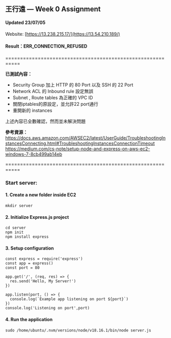 
## 王行遠 — Week 0 Assignment 

#### **Updated 23/07/05** 
Website: [https://13.238.215.17/](https://13.54.210.189/)

#### **Result：ERR_CONNECTION_REFUSED**

===========================================================

**已測試內容：**
* Security Group 加上 HTTP 的 80 Port 以及 SSH 的 22 Port
* Network ACL 的 Inbound rule 設定無誤
* Subnet , Route tables 為正確的 VPC ID
* 關閉iptables的原設定，並允許22 port通行
* 重開新的 instances 

上述內容已全數確認，然而並未解決問題

**參考資源：**
https://docs.aws.amazon.com/AWSEC2/latest/UserGuide/TroubleshootingInstancesConnecting.html#TroubleshootingInstancesConnectionTimeout
https://medium.com/cs-note/setup-node-and-express-on-aws-ec2-windows-7-8cb499ab14eb

===========================================================

### **Start server:**
#### 1. Create a new folder inside EC2
` mkdir server `
#### 2. Initialize Express.js project
```
cd server
npm init
npm install express
```
#### 3. Setup configuration 
```
const express = require('express')
const app = express()
const port = 80

app.get('/', (req, res) => {
  res.send('Hello, My Server!')
})

app.listen(port, () => {
  console.log(`Example app listening on port ${port}`)
})
console.log('Listening on port',port) 
```
#### 4. Run the application
` sudo /home/ubuntu/.nvm/versions/node/v18.16.1/bin/node server.js ` 

